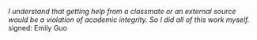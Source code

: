 *I understand that getting help from a classmate or an external source would
be a violation of academic integrity. So I did all of this work myself.*
signed: Emily Guo
